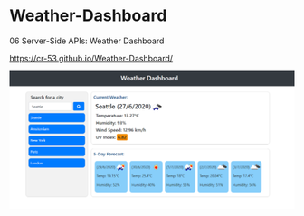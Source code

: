 # Weather-Dashboard

06 Server-Side APIs: Weather Dashboard

https://cr-53.github.io/Weather-Dashboard/

![Weather Dashboard](Assets/weather-dashboard.png)

